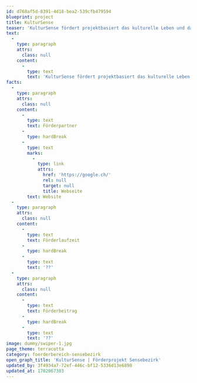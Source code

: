 ```yaml
---
id: d768af5d-8391-4d18-bea2-539cfb479594
blueprint: project
title: KulturSense
teaser: 'KulturSense fördert projektbasiert das kulturelle Leben und das künstlerische Schaffen mit Bezug zum Sensebezirk in breiter Vielfalt.'
text:
  -
    type: paragraph
    attrs:
      class: null
    content:
      -
        type: text
        text: 'KulturSense fördert projektbasiert das kulturelle Leben und das künstlerische Schaffen mit Bezug zum Sensebezirk in breiter Vielfalt. Dazu gehören kulturelle Anlässe und Projekte für ein breites Publikum in den Bereichen Kunst, Literatur, Musikalische Bildung und Volkskultur, Sprachenförderung. Dabei steht die Stärkung der kulturellen Teilhabe stets im Fokus.'
facts:
  -
    type: paragraph
    attrs:
      class: null
    content:
      -
        type: text
        text: Förderpartner
      -
        type: hardBreak
      -
        type: text
        marks:
          -
            type: link
            attrs:
              href: 'https://google.ch/'
              rel: null
              target: null
              title: Webseite
        text: Website
  -
    type: paragraph
    attrs:
      class: null
    content:
      -
        type: text
        text: Förderlaufzeit
      -
        type: hardBreak
      -
        type: text
        text: '??'
  -
    type: paragraph
    attrs:
      class: null
    content:
      -
        type: text
        text: Förderbeitrag
      -
        type: hardBreak
      -
        type: text
        text: '??'
image: dummy/swiper-1.jpg
page_theme: terracotta
category: foerderbereich-sensebezirk
open_graph_title: 'KulturSense | Förderprojekt Sensebezirk'
updated_by: 3f4934a7-72ef-446c-bf12-5336d13e6898
updated_at: 1702067303
---
```

